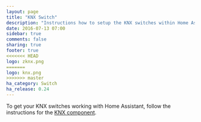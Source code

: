```yaml
---
layout: page
title: "KNX Switch"
description: "Instructions how to setup the KNX switches within Home Assistant."
date: 2016-07-13 07:00
sidebar: true
comments: false
sharing: true
footer: true
<<<<<<< HEAD
logo: zknx.png
=======
logo: knx.png
>>>>>>> master
ha_category: Switch
ha_release: 0.24
---
```


To get your KNX switches working with Home Assistant, follow the instructions for the [KNX component](/components/knx/).
